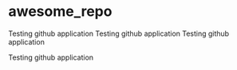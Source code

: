# awesome_repo

Testing github application
Testing github application
Testing github application

Testing github application
